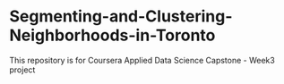 # Segmenting-and-Clustering-Neighborhoods-in-Toronto
This repository is for Coursera Applied Data Science Capstone - Week3 project

